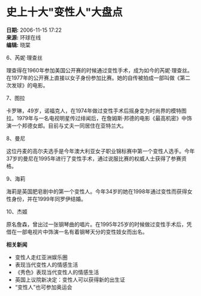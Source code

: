# 史上十大"变性人"大盘点

**日期:** 2006-11-15 17:22  
**来源:** 环球在线  
**编辑:** 晓棠  

6、芮妮·理查丝

理查得在1960年参加美国公开赛的时候通过变性手术，成为如今的芮妮·理查丝。在1977年的公开赛上直接以女子身份参加比赛。她的自传被拍成一部叫做《第二次发球》的电影。

7、图拉

卡罗琳，49岁，诺福克人，在1974年做过变性手术后摇身变为时尚界的模特图拉。1979年与一名电视明星传过绯闻后，在詹姆斯·邦德的电影《最高机密》中饰演一个邦德女郎。目前与丈夫一同居住在亚特兰大。

8、曼尼

这位丹麦的高尔夫选手是今年澳大利亚女子职业锦标赛中第一个变性人选手。今年37岁的曼尼在1995年进行了变性手术，通过说服比赛的权威人士获得了参赛资格。

9、海莉

海莉是英国肥皂剧中的第一个变性人。今年34岁的她在1998年通过变性而获得女性身份，并在1999年同罗伊结婚。

10、杰姬

原名詹森，曾出过一张钢琴曲的唱片。在1995年25岁的时候做过变性手术后，凭借在一部电视片中饰演一名有着钢琴天分的变性妓女而出名。

**相关新闻**

- 变性人走红亚洲娱乐圈
- 表现当代变性人的情感生活
- 《秀色》表现当代变性人的情感生活
- 英国上议院新决定：变性人可以获得新的出生证
- “变性人”也可参加奥运会
